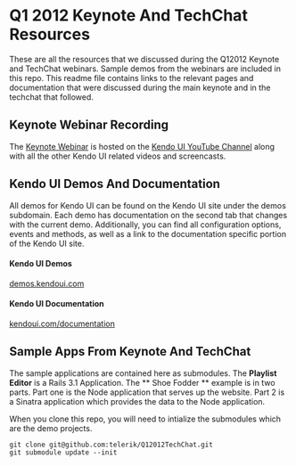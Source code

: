 # Q1 2012 Keynote And TechChat Resources

These are all the resources that we discussed during the Q12012 Keynote and TechChat webinars.  Sample demos from the webinars are included in this repo.  This readme file contains links to the relevant pages and documentation that were discussed during the main keynote and in the techchat that followed.

## Keynote Webinar Recording

The [Keynote Webinar](http://youtu.be/jl3DZ-KnrCU) is hosted on the [Kendo UI YouTube Channel](http://www.youtube.com/user/kendouiTV) along with all the other Kendo UI related videos and screencasts.

## Kendo UI Demos And Documentation

All demos for Kendo UI can be found on the Kendo UI site under the demos subdomain.  Each demo has documentation on the second tab that changes with the current demo.  Additionally, you can find all configuration options, events and methods, as well as a link to the documentation specific portion of the Kendo UI site.

#### Kendo UI Demos
[demos.kendoui.com](http://demos.kendoui.com)

#### Kendo UI Documentation
[kendoui.com/documentation](http://kendoui.com/documentation)

## Sample Apps From Keynote And TechChat

The sample applications are contained here as submodules.  The **Playlist Editor** is a Rails 3.1 Application.  The ** Shoe Fodder ** example is in two parts.  Part one is the Node application that serves up the website.  Part 2 is a Sinatra application which provides the data to the Node application.

When you clone this repo, you will need to intialize the submodules which are the demo projects.

	git clone git@github.com:telerik/Q12012TechChat.git
	git submodule update --init